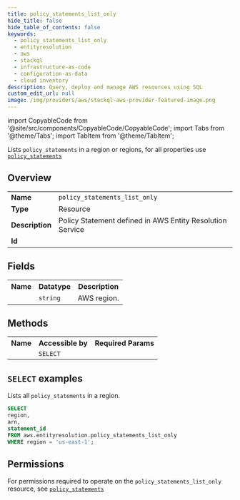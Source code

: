 ```yaml
---
title: policy_statements_list_only
hide_title: false
hide_table_of_contents: false
keywords:
  - policy_statements_list_only
  - entityresolution
  - aws
  - stackql
  - infrastructure-as-code
  - configuration-as-data
  - cloud inventory
description: Query, deploy and manage AWS resources using SQL
custom_edit_url: null
image: /img/providers/aws/stackql-aws-provider-featured-image.png
---
```


import CopyableCode from '@site/src/components/CopyableCode/CopyableCode';
import Tabs from '@theme/Tabs';
import TabItem from '@theme/TabItem';

Lists <code>policy_statements</code> in a region or regions, for all properties use <a href="/providers/aws/serviceName/policy_statements/"><code>policy_statements</code></a>

## Overview
<table><tbody>
<tr><td><b>Name</b></td><td><code>policy_statements_list_only</code></td></tr>
<tr><td><b>Type</b></td><td>Resource</td></tr>
<tr><td><b>Description</b></td><td>Policy Statement defined in AWS Entity Resolution Service</td></tr>
<tr><td><b>Id</b></td><td><CopyableCode code="aws.entityresolution.policy_statements_list_only" /></td></tr>
</tbody></table>

## Fields
<table><tbody><tr><th>Name</th><th>Datatype</th><th>Description</th></tr><tr><td><CopyableCode code="region" /></td><td><code>string</code></td><td>AWS region.</td></tr>
</tbody></table>

## Methods

<table><tbody>
  <tr>
    <th>Name</th>
    <th>Accessible by</th>
    <th>Required Params</th>
  </tr>
  <tr>
    <td><CopyableCode code="list_resources" /></td>
    <td><code>SELECT</code></td>
    <td><CopyableCode code="region" /></td>
  </tr>
</tbody></table>

## `SELECT` examples
Lists all <code>policy_statements</code> in a region.
```sql
SELECT
region,
arn,
statement_id
FROM aws.entityresolution.policy_statements_list_only
WHERE region = 'us-east-1';
```


## Permissions

For permissions required to operate on the <code>policy_statements_list_only</code> resource, see <a href="/providers/aws/entityresolution/policy_statements/#permissions"><code>policy_statements</code></a>

